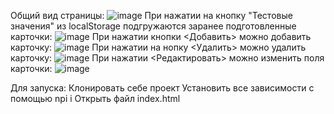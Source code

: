 Общий вид страницы:
![image](https://github.com/Lornarysco/tinkoffwebweb/assets/113052993/a1a08c9a-f5f7-4729-bf67-d0be436a5b82)
При нажатии на кнопку "Тестовые значения" из localStorage подгружаются заранее подготовленные карточки:
![image](https://github.com/Lornarysco/tinkoffwebweb/assets/113052993/a814aa9a-cfaf-4780-9234-be8a21a85417)
При нажатии кнопки <Добавить> можно добавить карточку:
![image](https://github.com/Lornarysco/tinkoffwebweb/assets/113052993/ede5e30b-f546-425f-99c5-c5a030cd3310)
При нажатии на нопку <Удалить> можно удалить карточку:
![image](https://github.com/Lornarysco/tinkoffwebweb/assets/113052993/e41353a4-6a2b-4ef2-b25b-c76290abd593)
При нажатии <Редактировать> можно изменить поля карточки:
![image](https://github.com/Lornarysco/tinkoffwebweb/assets/113052993/587a5433-0e9d-4df4-84cc-3cf69eb12591)

Для запуска:
Клонировать себе проект
Установить все зависимости с помощью npi i
Открыть файл index.html
